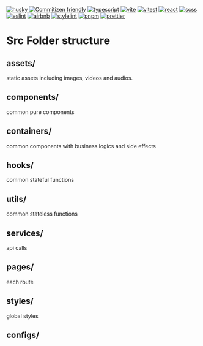 [![husky](https://img.shields.io/badge/pre%20commit-f64d27?logo=pre-commit&labelColor=grey)](https://typicode.github.io/husky/)
[![Commitizen friendly](https://img.shields.io/badge/commitizen-friendly-brightgreen)](http://commitizen.github.io/cz-cli/)
[![typescript](https://badges.aleen42.com/src/typescript.svg)](https://www.typescriptlang.org/)
[![vite](https://badges.aleen42.com/src/vitejs.svg)](https://vitejs.dev/)
[![vitest](https://img.shields.io/badge/Vitest-729b1b?logo=Vitest&labelColor=grey)](https://vitest.dev/)
[![react](https://img.shields.io/badge/React-149eca?logo=React&labelColor=grey)](https://beta.reactjs.org/)
[![scss](https://img.shields.io/badge/Scss-CC6699?logo=sass&labelColor=grey)](https://sass-lang.com/guide)
[![eslint](https://img.shields.io/badge/Eslint-4930bd?logo=ESLint&labelColor=grey)](https://eslint.org/)
[![airbnb](https://img.shields.io/badge/Code%20Style-f86468?logo=airbnb&labelColor=grey)](https://github.com/airbnb/javascript/)
[![stylelint](https://img.shields.io/badge/Stylelint-blue?logo=Stylelint&labelColor=grey)](https://stylelint.io/)
[![pnpm](https://img.shields.io/badge/pnpm-orange?logo=pnpm&labelColor=grey)](https://pnpm.io/)
[![prettier](https://img.shields.io/badge/Prettier-56b3b4?logo=Prettier&labelColor=grey)](https://prettier.io/docs/en/options.html)

# Src Folder structure

## assets/

static assets including images, videos and audios.

## components/

common pure components

## containers/

common components with business logics and side effects

## hooks/

common stateful functions

## utils/

common stateless functions

## services/

api calls

## pages/

each route

## styles/

global styles

## configs/
